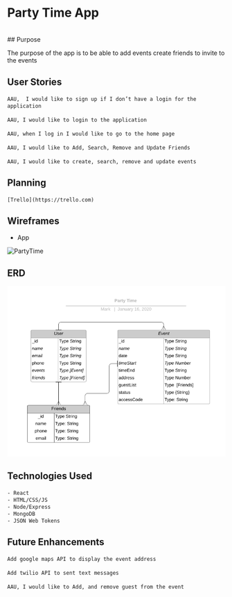 # Party Time App

<br />
## Purpose

The purpose of the app is to be able to add events create friends to invite to the events<br />

## User Stories

    AAU,  I would like to sign up if I don’t have a login for the application

    AAU, I would like to login to the application

    AAU, when I log in I would like to go to the home page

    AAU, I would like to Add, Search, Remove and Update Friends

    AAU, I would like to create, search, remove and update events

## Planning

    [Trello](https://trello.com)

## Wireframes

- App

![PartyTime](public/wireframe.png)
<br />

## ERD

![ERD](public/PartyTimeERD.png)

## Technologies Used

    - React
    - HTML/CSS/JS
    - Node/Express
    - MongoDB
    - JSON Web Tokens

## Future Enhancements

    Add google maps API to display the event address

    Add twilio API to sent text messages

    AAU, I would like to Add, and remove guest from the event
